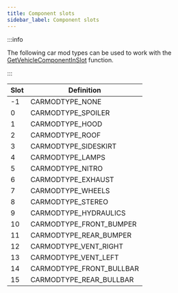 ```yaml
---
title: Component slots
sidebar_label: Component slots
---
```


:::info

The following car mod types can be used to work with the [GetVehicleComponentInSlot](../functions/GetVehicleComponentInSlot) function.

:::

| Slot | Definition               |
|------|--------------------------|
| -1   | CARMODTYPE_NONE          |
| 0    | CARMODTYPE_SPOILER       |
| 1    | CARMODTYPE_HOOD          |
| 2    | CARMODTYPE_ROOF          |
| 3    | CARMODTYPE_SIDESKIRT     |
| 4    | CARMODTYPE_LAMPS         |
| 5    | CARMODTYPE_NITRO         |
| 6    | CARMODTYPE_EXHAUST       |
| 7    | CARMODTYPE_WHEELS        |
| 8    | CARMODTYPE_STEREO        |
| 9    | CARMODTYPE_HYDRAULICS    |
| 10   | CARMODTYPE_FRONT_BUMPER  |
| 11   | CARMODTYPE_REAR_BUMPER   |
| 12   | CARMODTYPE_VENT_RIGHT    |
| 13   | CARMODTYPE_VENT_LEFT     |
| 14   | CARMODTYPE_FRONT_BULLBAR |
| 15   | CARMODTYPE_REAR_BULLBAR  |

